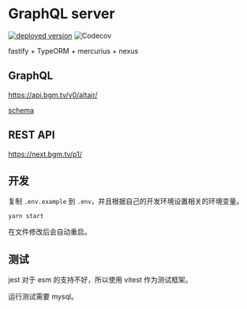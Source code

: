 # GraphQL server

[![deployed version](https://img.shields.io/badge/dynamic/json?label=deployed&query=info.version&url=https%3A%2F%2Fnext.bgm.tv%2Fp1%2Fopenapi.json)](https://next.bgm.tv/p1/)
![Codecov](https://img.shields.io/codecov/c/github/bangumi/GraphQL)

fastify + TypeORM + mercurius + nexus

## GraphQL

<https://api.bgm.tv/v0/altair/>

[schema](./lib/graphql/schema.gen.graphql)

## REST API

<https://next.bgm.tv/p1/>

## 开发

复制 `.env.example` 到 `.env`，并且根据自己的开发环境设置相关的环境变量。

```shell
yarn start
```

在文件修改后会自动重启。

## 测试

jest 对于 esm 的支持不好，所以使用 vitest 作为测试框架。

运行测试需要 mysql。
